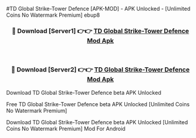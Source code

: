 #TD Global Strike-Tower Defence [APK-MOD] - APK Unlocked - [Unlimited Coins No Watermark Premium] ebup8



<div align="center">

<h3>🔴 Download [Server1] 👉👉 <a href="https://momento.my/?title=TD_Global_Strike-Tower_Defence">TD Global Strike-Tower Defence Mod Apk</a></h3><br>

<h3>🔴 Download [Server2] 👉👉 <a href="https://momento.my/?title=TD_Global_Strike-Tower_Defence">TD Global Strike-Tower Defence Mod Apk</a></h3>
</div>



Download TD Global Strike-Tower Defence beta APK Unlocked

Free TD Global Strike-Tower Defence beta APK Unlocked [Unlimited Coins No Watermark Premium]

Download TD Global Strike-Tower Defence beta APK Unlocked [Unlimited Coins No Watermark Premium] Mod For Android
